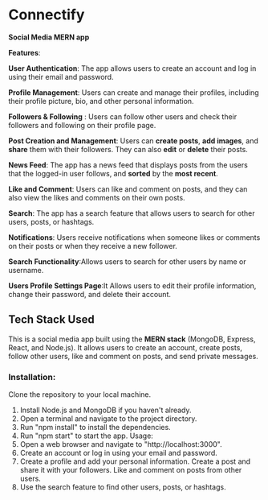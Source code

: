 # Connectify

**Social Media MERN app**

**Features**:

**User Authentication**: The app allows users to create an account and log in using their email and password.

**Profile Management**: Users can create and manage their profiles, including their profile picture, bio, and other personal information.

**Followers & Following** : Users can follow other users and check their followers and following on their profile page.

**Post Creation and Management**: Users can **create posts**, **add images**, and **share** them with their followers. They can also **edit** or **delete** their posts.

**News Feed**: The app has a news feed that displays posts from the users that the logged-in user follows, and **sorted** by the **most recent**.

**Like and Comment**: Users can like and comment on posts, and they can also view the likes and comments on their own posts.

**Search**: The app has a search feature that allows users to search for other users, posts, or hashtags.

**Notifications**: Users receive notifications when someone likes or comments on their posts or when they receive a new follower.

**Search Functionality**:Allows users to search for other users by name or
username.

**Users Profile Settings Page**:It Allows users to edit their profile information, change their
password, and delete their account.

## Tech Stack Used

This is a social media app built using the **MERN stack** (MongoDB, Express, React, and Node.js). It allows users to create an account, create posts, follow other users, like and comment on posts, and send private messages.

### Installation:

Clone the repository to your local machine.

1. Install Node.js and MongoDB if you haven't already.
2. Open a terminal and navigate to the project directory.
3. Run "npm install" to install the dependencies.
4. Run "npm start" to start the app.
   Usage:
5. Open a web browser and navigate to "http://localhost:3000".
6. Create an account or log in using your email and password.
7. Create a profile and add your personal information. Create a post and share it with your followers.
   Like and comment on posts from other users.
8. Use the search feature to find other users, posts, or hashtags.
